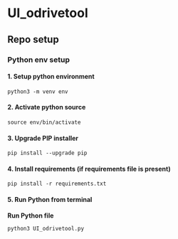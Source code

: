 # UI_odrivetool

## Repo setup

### Python env setup

#### 1. Setup python environment
```
python3 -m venv env
```
#### 2. Activate python source
```
source env/bin/activate
```

#### 3. Upgrade PIP installer
```
pip install --upgrade pip
```

#### 4. Install requirements (if requirements file is present)
```
pip install -r requirements.txt
```

#### 5. Run Python from terminal

**Run Python file**
```
python3 UI_odrivetool.py
```
